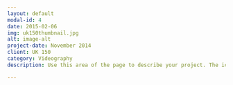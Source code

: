```yaml
---
layout: default
modal-id: 4
date: 2015-02-06
img: uk150thumbnail.jpg
alt: image-alt
project-date: November 2014
client: UK 150
category: Videography
description: Use this area of the page to describe your project. The icon above is part of a free icon set by <a href="https://sellfy.com/p/8Q9P/jV3VZ/">Flat Icons</a>. On their website, you can download their free set with 16 icons, or you can purchase the entire set with 146 icons for only $12!

---
```

